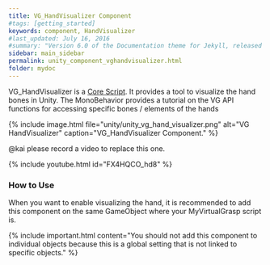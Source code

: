 ```yaml
---
title: VG_HandVisualizer Component
#tags: [getting_started]
keywords: component, HandVisualizer
#last_updated: July 16, 2016
#summary: "Version 6.0 of the Documentation theme for Jekyll, released July 4, 2016, implements relative links so you can view the files offline or on any server without configuring urls and baseurls. Additionally, you can store pages in subdirectories. Templates for alerts and images are available."
sidebar: main_sidebar
permalink: unity_component_vghandvisualizer.html
folder: mydoc
---
```


VG_HandVisualizer is a <a href="#" data-toggle="tooltip" data-original-title="{{site.data.glossary.CoreScript}}">Core Script</a>.
It provides a tool to visualize the hand bones in Unity. 
The MonoBehavior provides a tutorial on the VG API functions for accessing specific bones / elements of the hands

{% include image.html file="unity/unity_vg_hand_visualizer.png" alt="VG HandVisualizer" caption="VG_HandVisualizer Component." %}

@kai please record a video to replace this one.

{% include youtube.html id="FX4HQCO_hd8" %}

### How to Use
 

When you want to enable visualizing the hand, it is recommended to add this component on the same GameObject where your MyVirtualGrasp script is.

{% include important.html content="You should not add this component to individual objects because this is a global setting that is not linked to specific objects." %}
